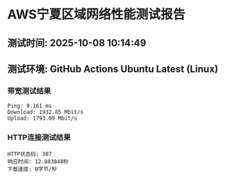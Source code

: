 # AWS宁夏区域网络性能测试报告
## 测试时间: 2025-10-08 10:14:49
## 测试环境: GitHub Actions Ubuntu Latest (Linux)

### 带宽测试结果
```
Ping: 9.161 ms
Download: 1932.85 Mbit/s
Upload: 1793.09 Mbit/s
```

### HTTP连接测试结果
```
HTTP状态码: 307
响应时间: 12.883848秒
下载速度: 0字节/秒
```

